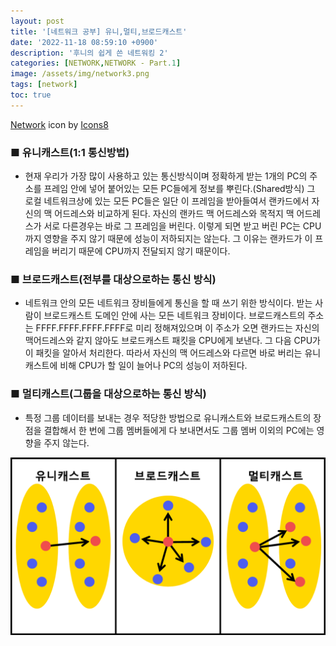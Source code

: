 ```yaml
---
layout: post
title: '[네트워크 공부] 유니,멀티,브로드캐스트'
date: '2022-11-18 08:59:10 +0900'
description: '후니의 쉽게 쓴 네트워킹 2'
categories: [NETWORK,NETWORK - Part.1]
image: /assets/img/network3.png
tags: [network]
toc: true
---
```

<a text-size="1px" target="_blank" href="https://icons8.com/icon/1cD4luNrcFzU/network">Network</a> icon by <a target="_blank" href="https://icons8.com">Icons8</a>

### <b>■ 유니캐스트(1:1 통신방법)</b>
- 현재 우리가 가장 많이 사용하고 있는 통신방식이며 정확하게 받는 1개의 PC의 주소를 프레임 안에 넣어 붙어있는 모든 PC들에게 정보를 뿌린다.(Shared방식)
그 로컬 네트워크상에 있는 모든 PC들은 일단 이 프레임을 받아들여서 랜카드에서 자신의 맥 어드레스와 비교하게 된다. 자신의 랜카드 맥 어드레스와 목적지 맥 어드레스가 서로 다른경우는 바로 그 프레임을 버린다. 이렇게 되면 받고 버린 PC는 CPU까지 영향을 주지 않기 때문에 성능이 저하되지는 않는다. 그 이유는 랜카드가 이 프레임을 버리기 때문에 CPU까지 전달되지 않기 때문이다.

### <b>■ 브로드캐스트(전부를 대상으로하는 통신 방식)</b>
- 네트워크 안의 모든 네트워크 장비들에게 통신을 할 때 쓰기 위한 방식이다. 받는 사람이 브로드캐스트 도메인 안에 사는 모든 네트워크 장비이다.
브로드캐스트의 주소는 FFFF.FFFF.FFFF.FFFF로 미리 정해져있으며 이 주소가 오면 랜카드는 자신의 맥어드레스와 같지 않아도 브로드캐스트 패킷을 CPU에게 보낸다. 그 다음 CPU가 이 패킷을
알아서 처리한다. 따라서 자신의 맥 어드레스와 다르면 바로 버리는 유니캐스트에 비해 CPU가 할 일이 늘어나 PC의 성능이 저하된다.

### <b>■ 멀티캐스트(그룹을 대상으로하는 통신 방식)</b>
- 특정 그룹 데이터를 보내는 경우 적당한 방법으로 유니캐스트와 브로드캐스트의 장점을 결합해서 한 번에 그룹 멤버들에게 다 보내면서도 그룹 멤버 이외의 PC에는 영향을 주지 않는다.

<span><img src="/assets/img/hoony/1.png" width="800px" alt="표사진"></span><br>